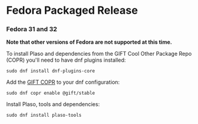 # Fedora Packaged Release

### Fedora 31 and 32

**Note that other versions of Fedora are not supported at this time.**

To install Plaso and dependencies from the GIFT Cool Other Package Repo (COPR) you'll need to have dnf plugins installed:

```
sudo dnf install dnf-plugins-core
```

Add the [GIFT COPR](https://copr.fedorainfracloud.org/groups/g/gift/coprs/) to your dnf configuration:

```
sudo dnf copr enable @gift/stable
```

Install Plaso, tools and dependencies:

```
sudo dnf install plaso-tools
```
